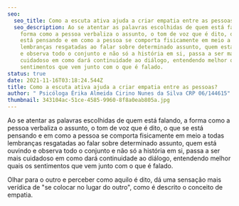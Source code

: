 ```yaml
---
seo:
  seo_title: Como a escuta ativa ajuda a criar empatia entre as pessoas?
  seo_description: Ao se atentar as palavras escolhidas de quem está falando, a
    forma como a pessoa verbaliza o assunto, o tom de voz que é dito, o que se
    está pensando e em como a pessoa se comporta fisicamente em meio a todas
    lembranças resgatadas ao falar sobre determinado assunto, quem está ouvindo
    e observa todo o conjunto e não só a história em si, passa a ser mais
    cuidadoso em como dará continuidade ao diálogo, entendendo melhor quais os
    sentimentos que vem junto com o que é falado.
status: true
date: 2021-11-16T03:18:24.544Z
title: Como a escuta ativa ajuda a criar empatia entre as pessoas?
author: " Psicóloga Érika Almeida Cirino Nunes da Silva CRP 06/144615"
thumbnail: 343104ac-51ce-4585-9960-8f8a0eab805a.jpg
---
```

<!--StartFragment-->

Ao se atentar as palavras escolhidas de quem está falando, a forma como a pessoa verbaliza o assunto, o tom de voz que é dito, o que se está pensando e em como a pessoa se comporta fisicamente em meio a todas lembranças resgatadas ao falar sobre determinado assunto, quem está ouvindo e observa todo o conjunto e não só a história em si, passa a ser mais cuidadoso em como dará continuidade ao diálogo, entendendo melhor quais os sentimentos que vem junto com o que é falado.

Olhar para o outro e perceber como aquilo é dito, dá uma sensação mais verídica de "se colocar no lugar do outro", como é descrito o conceito de empatia.

<!--EndFragment-->